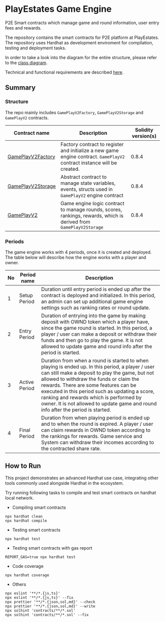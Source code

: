 # PlayEstates Game Engine

P2E Smart contracts which manage game and round information, user entry fees and rewards.

The repository contains the smart contracts for P2E platform at PlayEstates. The repository uses Hardhat as development enviroment for compilation, testing and deployment tasks.

In order to take a look into the diagram for the entire structure, please refer to the [class diagram](classDiagram.svg).

Technical and functional requirements are described [here](READY.md).

## Summary
### Structure
The repo mainly includes `GamePlayV2Factory`, `GamePlayV2Storage` and `GamePlayV2` contracts.

| Contract name  | Description                              | Solidity version(s)      |
| -------------- | ---------------------------------------- | ------------------------ |
| [GamePlayV2Factory](./contracts/GamePlayV2Factory.sol) | Factory contract to register and initialize a new game engine contract. `GamePlayV2` contract instance will be created.| 0.8.4 |
| [GamePlayV2Storage](./contracts/GamePlayV2Storage.sol) | Abstract contract to manage state variables, events, structs used in `GamePlayV2` engine contract| 0.8.4 |
| [GamePlayV2](./contracts/GamePlayV2.sol) | Game engine logic contract to manage rounds, scores, rankings, rewards, which is derived from `GamePlayV2Storage`| 0.8.4 |

### Periods
The game engine works with 4 periods, once it is created and deployed.
The table below will describe how the engine works with a player and owner.

| No  | Period name                                         | Description               |
| --- | --------------------------------------------------- | ------------------------- |
| 1 | Setup Period | Duration until entry period is ended up after the contract is deployed and initialized. In this period, an admin can set up additional game engine settings such as ranking rates or round update.|
| 2 | Entry Period | Duration of entrying into the game by making deposit with OWND token which a player have, since the game round is started. In this period, a player / user can make a deposit or withdraw their funds and then go to play the game. It is not allowed to update game and round info after the period is started. |
| 3 | Active Period | Duration from when a round is started to when playing is ended up. In this period, a player / user can still make a deposit to play the game, but not allowed to withdraw the funds or claim the rewards. There are some features can be executed in this period such as updating a score, ranking and rewards which is performed by owner. It is not allowed to update game and round info after the period is started. |
| 4 | Final Period | Duration from when playing period is ended up and to when the round is expired. A player / user can claim rewards in OWND token according to the rankings for rewards. Game service and System can withdraw their incomes according to the contracted share rate. |


## How to Run
This project demonstrates an advanced Hardhat use case, integrating other tools commonly used alongside Hardhat in the ecosystem.

Try running following tasks to compile and test smart contracts on hardhat local network.

- Compiling smart contracts

```shell
npx hardhat clean
npx hardhat compile
```
- Testing smart contracts

```shell
npx hardhat test
```
- Testing smart contracts with gas report
```shell
REPORT_GAS=true npx hardhat test
```
- Code coverage
```shell
npx hardhat coverage
```
- Others

```shell
npx eslint '**/*.{js,ts}'
npx eslint '**/*.{js,ts}' --fix
npx prettier '**/*.{json,sol,md}' --check
npx prettier '**/*.{json,sol,md}' --write
npx solhint 'contracts/**/*.sol'
npx solhint 'contracts/**/*.sol' --fix
```
